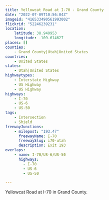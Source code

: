 ```yaml
---
title: Yellowcat Road at I-70 - Grand County
date: "2022-07-09T10:56:04Z"
imageid: "416533490561993002"
flickrid: "52246239231"
location:
    latitude: 38.940953
    longitude: -109.614627
places: []
counties:
    - Grand County|Utah|United States
countries:
    - United States
states:
    - Utah|United States
highwaytypes:
    - Interstate Highway
    - US Highway
    - US Highway
highways:
    - I-70
    - US-6
    - US-50
tags:
    - Intersection
    - Shield
freewayJunctions:
    - milepost: "193.47"
      freewayName: I-70
      freewaySlug: i70-utah
      description: Exit 193
overlaps:
    - name: I-70/US-6/US-50
      highways:
        - I-70
        - US-6
        - US-50

---
```

Yellowcat Road at I-70 in Grand County.
